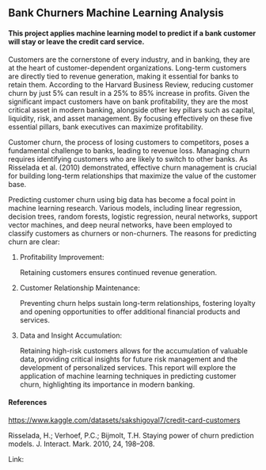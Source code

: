 ## Bank Churners Machine Learning Analysis
#### This project applies machine learning model to predict if a bank customer will stay or leave the credit card service. 


Customers are the cornerstone of every industry, and in banking, they are at the heart of customer-dependent organizations. Long-term customers are directly tied to revenue generation, making it essential for banks to retain them. According to the Harvard Business Review, reducing customer churn by just 5% can result in a 25% to 85% increase in profits. Given the significant impact customers have on bank profitability, they are the most critical asset in modern banking, alongside other key pillars such as capital, liquidity, risk, and asset management. By focusing effectively on these five essential pillars, bank executives can maximize profitability.

Customer churn, the process of losing customers to competitors, poses a fundamental challenge to banks, leading to revenue loss. Managing churn requires identifying customers who are likely to switch to other banks. As Risselada et al. (2010) demonstrated, effective churn management is crucial for building long-term relationships that maximize the value of the customer base.

Predicting customer churn using big data has become a focal point in machine learning research. Various models, including linear regression, decision trees, random forests, logistic regression, neural networks, support vector machines, and deep neural networks, have been employed to classify customers as churners or non-churners. The reasons for predicting churn are clear:

1. Profitability Improvement:
   
   Retaining customers ensures continued revenue generation.

2. Customer Relationship Maintenance:
   
   Preventing churn helps sustain long-term relationships, fostering loyalty and opening opportunities to offer additional financial products and services.

3. Data and Insight Accumulation:
   
   Retaining high-risk customers allows for the accumulation of valuable data, providing critical insights for future risk management and the development of personalized services.
This report will explore the application of machine learning techniques in predicting customer churn, highlighting its importance in modern banking.


#### References
https://www.kaggle.com/datasets/sakshigoyal7/credit-card-customers

Risselada, H.; Verhoef, P.C.; Bijmolt, T.H. Staying power of churn prediction models. J. Interact. Mark. 2010, 24, 198–208.

Link: 

